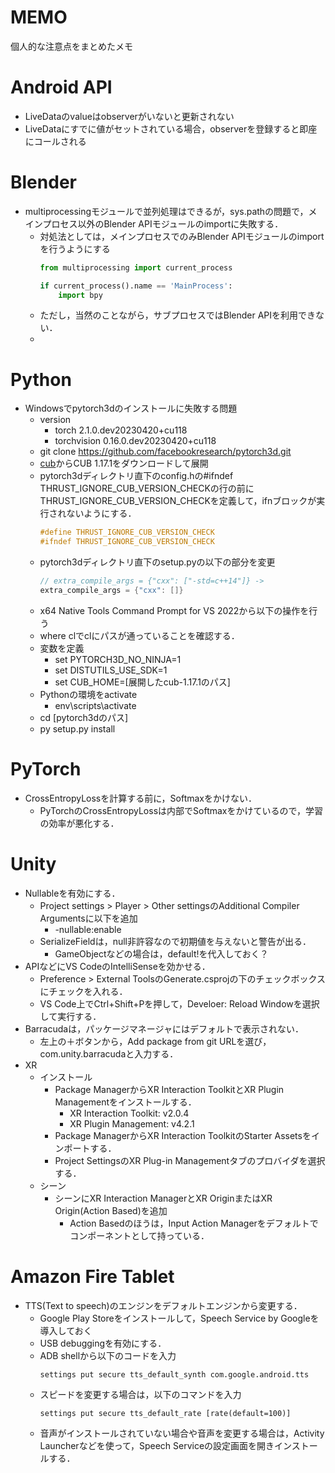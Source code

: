 <h1>MEMO</h1>
個人的な注意点をまとめたメモ

# Android API
- LiveDataのvalueはobserverがいないと更新されない
- LiveDataにすでに値がセットされている場合，observerを登録すると即座にコールされる

# Blender
- multiprocessingモジュールで並列処理はできるが，sys.pathの問題で，メインプロセス以外のBlender APIモジュールのimportに失敗する．
    - 対処法としては，メインプロセスでのみBlender APIモジュールのimportを行うようにする
        ```Python
        from multiprocessing import current_process

        if current_process().name == 'MainProcess':
            import bpy
        ```
    - ただし，当然のことながら，サブプロセスではBlender APIを利用できない．
    - 
# Python
- Windowsでpytorch3dのインストールに失敗する問題
    - version
        - torch 2.1.0.dev20230420+cu118
        - torchvision 0.16.0.dev20230420+cu118
    - git clone https://github.com/facebookresearch/pytorch3d.git
    - [cub](https://github.com/NVIDIA/cub/releases)からCUB 1.17.1をダウンロードして展開
    - pytorch3dディレクトリ直下のconfig.hの#ifndef THRUST_IGNORE_CUB_VERSION_CHECKの行の前にTHRUST_IGNORE_CUB_VERSION_CHECKを定義して，ifnブロックが実行されないようにする．
        ```c
        #define THRUST_IGNORE_CUB_VERSION_CHECK
        #ifndef THRUST_IGNORE_CUB_VERSION_CHECK
        ```
    - pytorch3dディレクトリ直下のsetup.pyの以下の部分を変更
        ```cpp
        // extra_compile_args = {"cxx": ["-std=c++14"]} ->
        extra_compile_args = {"cxx": []}
        ```
    - x64 Native Tools Command Prompt for VS 2022から以下の操作を行う
    - where clでclにパスが通っていることを確認する．
    - 変数を定義
        - set PYTORCH3D_NO_NINJA=1
        - set DISTUTILS_USE_SDK=1
        - set CUB_HOME=[展開したcub-1.17.1のパス]
    - Pythonの環境をactivate
        - env\scripts\activate
    - cd [pytorch3dのパス]
    - py setup.py install

# PyTorch
- CrossEntropyLossを計算する前に，Softmaxをかけない．
    - PyTorchのCrossEntropyLossは内部でSoftmaxをかけているので，学習の効率が悪化する．

# Unity
- Nullableを有効にする．
    - Project settings > Player > Other settingsのAdditional Compiler Argumentsに以下を追加
        - -nullable:enable
    - SerializeFieldは，null非許容なので初期値を与えないと警告が出る．
        - GameObjectなどの場合は，default!を代入しておく？
- APIなどにVS CodeのIntelliSenseを効かせる．
    - Preference > External ToolsのGenerate.csprojの下のチェックボックスにチェックを入れる．
    - VS Code上でCtrl+Shift+Pを押して，Develoer: Reload Windowを選択して実行する．
- Barracudaは，パッケージマネージャにはデフォルトで表示されない．
    - 左上の＋ボタンから，Add package from git URLを選び，com.unity.barracudaと入力する．
- XR
    - インストール
        - Package ManagerからXR Interaction ToolkitとXR Plugin Managementをインストールする．
            - XR Interaction Toolkit: v2.0.4
            - XR Plugin Management: v4.2.1
        - Package ManagerからXR Interaction ToolkitのStarter Assetsをインポートする．
        - Project SettingsのXR Plug-in Managementタブのプロバイダを選択する．
    - シーン
        - シーンにXR Interaction ManagerとXR OriginまたはXR Origin(Action Based)を追加
            - Action Basedのほうは，Input Action Managerをデフォルトでコンポーネントとして持っている．
 
# Amazon Fire Tablet
- TTS(Text to speech)のエンジンをデフォルトエンジンから変更する．
    - Google Play Storeをインストールして，Speech Service by Googleを導入しておく
    - USB debuggingを有効にする．
    - ADB shellから以下のコードを入力
      ```
      settings put secure tts_default_synth com.google.android.tts
      ```
    - スピードを変更する場合は，以下のコマンドを入力
      ```
      settings put secure tts_default_rate [rate(default=100)]
      ```
    - 音声がインストールされていない場合や音声を変更する場合は，Activity Launcherなどを使って，Speech Serviceの設定画面を開きインストールする．
